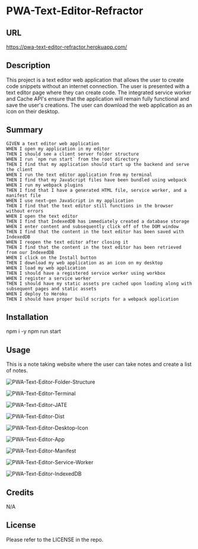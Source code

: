# PWA-Text-Editor-Refractor

## URL
https://pwa-text-editor-refractor.herokuapp.com/ 

## Description

This project is a text editor web application that allows the user to create code snippets without an internet connection.
The user is presented with a text editor page where they can create code.
The integrated service worker and Cache API's ensure that the application will remain fully functional and save the user's creations.
The user can download the web application as an icon on their desktop.

## Summary

```
GIVEN a text editor web application
WHEN I open my application in my editor
THEN I should see a client server folder structure
WHEN I run `npm run start` from the root directory
THEN I find that my application should start up the backend and serve the client
WHEN I run the text editor application from my terminal
THEN I find that my JavaScript files have been bundled using webpack
WHEN I run my webpack plugins
THEN I find that I have a generated HTML file, service worker, and a manifest file
WHEN I use next-gen JavaScript in my application
THEN I find that the text editor still functions in the browser without errors
WHEN I open the text editor
THEN I find that IndexedDB has immediately created a database storage
WHEN I enter content and subsequently click off of the DOM window
THEN I find that the content in the text editor has been saved with IndexedDB
WHEN I reopen the text editor after closing it
THEN I find that the content in the text editor has been retrieved from our IndexedDB
WHEN I click on the Install button
THEN I download my web application as an icon on my desktop
WHEN I load my web application
THEN I should have a registered service worker using workbox
WHEN I register a service worker
THEN I should have my static assets pre cached upon loading along with subsequent pages and static assets
WHEN I deploy to Heroku
THEN I should have proper build scripts for a webpack application
```

## Installation

npm i -y
npm run start

## Usage

This is a note taking website where the user can take notes and create a list of notes.

![PWA-Text-Editor-Folder-Structure](assets/images/PWA-Text-Editor-Folder-Structure.JPG)

![PWA-Text-Editor-Terminal](assets/images/PWA-Text-Editor-Terminal.JPG)

![PWA-Text-Editor-JATE](assets/images/PWA-Text-Editor-JATE.JPG)

![PWA-Text-Editor-Dist](assets/images/PWA-Text-Editor-Dist.JPG)

![PWA-Text-Editor-Desktop-Icon](assets/images/PWA-Text-Editor-Desktop-Icon.JPG)

![PWA-Text-Editor-App](assets/images/PWA-Text-Editor-App.JPG)

![PWA-Text-Editor-Manifest](assets/images/PWA-Text-Editor-Mainfest.JPG)

![PWA-Text-Editor-Service-Worker](assets/images/PWA-Text-Editor-Service-Worker.JPG)

![PWA-Text-Editor-IndexedDB](assets/images/PWA-Text-Editor-IndexedDB.JPG)

## Credits

N/A

## License

Please refer to the LICENSE in the repo.
